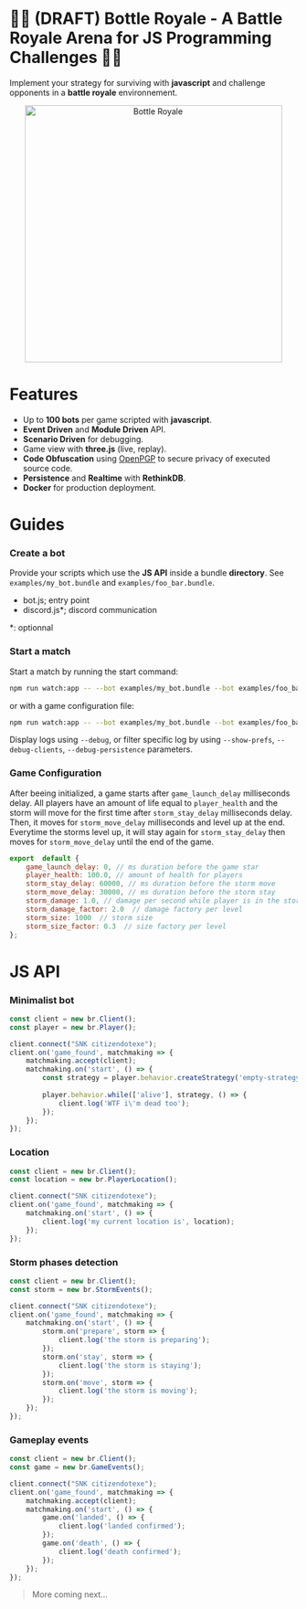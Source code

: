 # 🚧🚧 (DRAFT) Bottle Royale - A Battle Royale Arena for JS Programming Challenges 🚧🚧

Implement your strategy for surviving with **javascript** and challenge opponents in a **battle royale** environnement.

<p align="center">
	<img src="https://drive.google.com/uc?export=view&id=1kYO3YjYbErXG-fKSyKNF0vDBu7Y86x2g" width="450px" title="Bottle Royale" />
</p>

# Features
- Up to **100 bots** per game scripted with **javascript**.
- **Event Driven** and **Module Driven** API.
- **Scenario Driven** for debugging.
- Game view with **three.js** (live, replay).
- **Code Obfuscation** using [OpenPGP](https://tools.ietf.org/html/rfc4880) to secure privacy of executed source code.
- **Persistence** and **Realtime** with **RethinkDB**.
- **Docker** for production deployment.

# Guides
### Create a bot

Provide your scripts which use the **JS API** inside a bundle **directory**. See `examples/my_bot.bundle` and `examples/foo_bar.bundle`.
- bot.js; entry point
- discord.js*; discord communication

*: optionnal

### Start a match
Start a match by running the start command:
```sh
npm run watch:app -- --bot examples/my_bot.bundle --bot examples/foo_bar.bundle
```
or with a game configuration file:
```sh
npm run watch:app -- --bot examples/my_bot.bundle --bot examples/foo_bar.bundle --config game.config.js
```
Display logs using `--debug`, or filter specific log by using `--show-prefs`, `--debug-clients`, `--debug-persistence` parameters.

### Game Configuration

After beeing initialized, a game starts after `game_launch_delay` milliseconds delay. All players have an amount of life equal to `player_health` and the storm will move for the first time after `storm_stay_delay` milliseconds delay. Then, it moves for `storm_move_delay` milliseconds and level up at the end. Everytime the storms level up, it will stay again for `storm_stay_delay` then moves for `storm_move_delay` until the end of the game.

```javascript
export  default {
	game_launch_delay: 0, // ms duration before the game star
	player_health: 100.0, // amount of health for players
	storm_stay_delay: 60000, // ms duration before the storm move
	storm_move_delay: 30000, // ms duration before the storm stay
	storm_damage: 1.0, // damage per second while player is in the storm
	storm_damage_factor: 2.0  // damage factory per level
	storm_size: 1000  // storm size
	storm_size_factor: 0.3  // size factory per level
};
```

# JS API
### Minimalist bot

```javascript
const client = new br.Client();
const player = new br.Player();

client.connect("SNK citizendotexe");
client.on('game_found', matchmaking => {
    matchmaking.accept(client);
    matchmaking.on('start', () => {
        const strategy = player.behavior.createStrategy('empty-strategy');
        
        player.behavior.while(['alive'], strategy, () => {
            client.log('WTF i\'m dead too');
        });
    });
});
```

### Location

```javascript
const client = new br.Client();
const location = new br.PlayerLocation();

client.connect("SNK citizendotexe");
client.on('game_found', matchmaking => {
    matchmaking.on('start', () => {
        client.log('my current location is', location);
    });
});
```

### Storm phases detection

```javascript
const client = new br.Client();
const storm = new br.StormEvents();

client.connect("SNK citizendotexe");
client.on('game_found', matchmaking => {
    matchmaking.on('start', () => {
        storm.on('prepare', storm => {
            client.log('the storm is preparing');
        });
        storm.on('stay', storm => {
            client.log('the storm is staying');
        });
        storm.on('move', storm => {
            client.log('the storm is moving');
        });
    });
});
```

### Gameplay events

```javascript
const client = new br.Client();
const game = new br.GameEvents();

client.connect("SNK citizendotexe");
client.on('game_found', matchmaking => {
    matchmaking.accept(client);
    matchmaking.on('start', () => {
        game.on('landed', () => {
            client.log('landed confirmed');
        });
        game.on('death', () => {
            client.log('death confirmed');
        });
    });
});
```

> More coming next...
